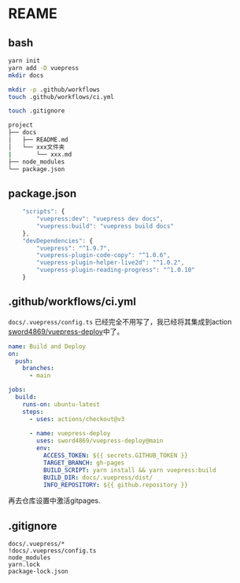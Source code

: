 # REAME
## bash
```bash
yarn init
yarn add -D vuepress
mkdir docs

mkdir -p .github/workflows
touch .github/workflows/ci.yml

touch .gitignore
```

```bash
project
├── docs
│   ├── README.md 
│   └── xxx文件夹 
|       └── xxx.md
├── node_modules
└── package.json
```
## package.json

```js
    "scripts": {
        "vuepress:dev": "vuepress dev docs",
        "vuepress:build": "vuepress build docs"
    },
    "devDependencies": {
        "vuepress": "^1.9.7",
        "vuepress-plugin-code-copy": "^1.0.6",
        "vuepress-plugin-helper-live2d": "^1.0.2",
        "vuepress-plugin-reading-progress": "^1.0.10"
    }
```
## .github/workflows/ci.yml

`docs/.vuepress/config.ts` 已经完全不用写了，我已经将其集成到action [sword4869/vuepress-deploy](https://github.com/sword4869/vuepress-deploy)中了。

```yaml
name: Build and Deploy
on: 
  push:
    branches:
      - main

jobs:
  build:
    runs-on: ubuntu-latest
    steps:
      - uses: actions/checkout@v3
      
      - name: vuepress-deploy
        uses: sword4869/vuepress-deploy@main
        env:
          ACCESS_TOKEN: ${{ secrets.GITHUB_TOKEN }}
          TARGET_BRANCH: gh-pages
          BUILD_SCRIPT: yarn install && yarn vuepress:build
          BUILD_DIR: docs/.vuepress/dist/
          INFO_REPOSITORY: ${{ github.repository }}
```
再去仓库设置中激活gitpages.
## .gitignore
```
docs/.vuepress/*
!docs/.vuepress/config.ts
node_modules
yarn.lock
package-lock.json
```
